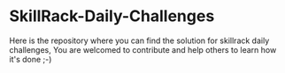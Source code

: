 # SkillRack-Daily-Challenges
Here is the repository where you can find the solution for skillrack daily challenges, You are welcomed to contribute and help others to learn how it's done ;-)
